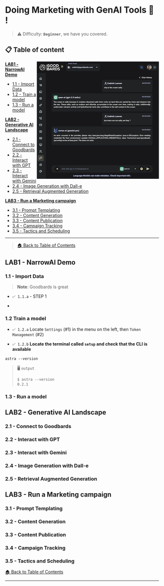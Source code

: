 # Doing Marketing with GenAI Tools 📘 !

> ⚠️ Difficulty: **`Beginner`**, we have you covered.

## 📋 Table of content

<img src="https://github.com/goodbards-ai/marketing-with-genai-workshop/blob/main/img/01-assistant.png?raw=true" align="right" width="400px"/>

[**LAB1 - NarrowAI Demo**](#lab1---narrowai-demo)
- [1.1 - Import Data](#11---import-data)
- [1.2 - Train a model](#12-train-a-model)
- [1.3 - Run a model](#13---run-a-model)

[**LAB2 - Generative AI Landscape**](#lab2---generative-ai-landscape)
- [2.1 - Connect to Goodbards](#21---connect-to-goodbards)
- [2.2 - Interact with GPT](#22---interact-with-gpt)
- [2.3 - Interact with Gemini](#23---interact-with-gemini)
- [2.4 - Image Generation with Dall-e](#24---image-generation-with-dall-e)
- [2.5 - Retrieval Augmented Generation](#25---retrieval-augmented-generation)

[**LAB3 - Run a Marketing campaign**](#lab3---run-a-marketing-campaign)
- [3.1 - Prompt Templating](#31---prompt-templating)
- [3.2 - Content Generation](#32---content-generation)
- [3.3 - Content Publication](#33---content-publication)
- [3.4 - Campaign Tracking](#34---campaign-tracking)
- [3.5 - Tactics and Scheduling](#35---tactics-and-scheduling)

----
> [🏠 Back to Table of Contents](#-table-of-content)

## LAB1 - NarrowAI Demo

### 1.1 - Import Data

> **Note**: Goodbards is great
- `✅ 1.1.a` - STEP 1

- 

### 1.2 Train a model

- `✅ 1.2.a` Locate `Settings` (#1) in the menu on the left, then `Token Management` (#2) 


- `✅ 1.2.b` **Locate the terminal called `setup` and check that the CLI is available**

```
astra --version
```

> 🖥️ `output`
>
> ```
> $ astra --version
> 0.2.1
> ```


### 1.3 - Run a model

## LAB2 - Generative AI Landscape

### 2.1 - Connect to Goodbards
### 2.2 - Interact with GPT
### 2.3 - Interact with Gemini
### 2.4 - Image Generation with Dall-e
### 2.5 - Retrieval Augmented Generation

## LAB3 - Run a Marketing campaign

### 3.1 - Prompt Templating
### 3.2 - Content Generation
### 3.3 - Content Publication
### 3.4 - Campaign Tracking
### 3.5 - Tactics and Scheduling


[🏠 Back to Table of Contents](#-table-of-content)


----
